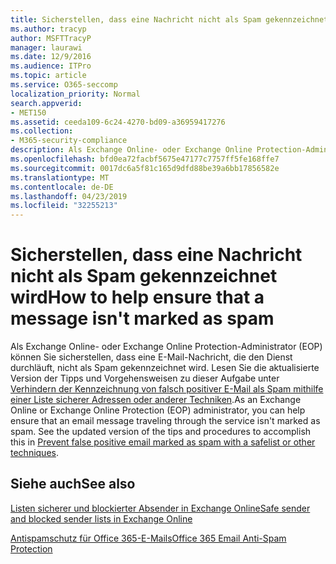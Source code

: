 ```yaml
---
title: Sicherstellen, dass eine Nachricht nicht als Spam gekennzeichnet wird
ms.author: tracyp
author: MSFTTracyP
manager: laurawi
ms.date: 12/9/2016
ms.audience: ITPro
ms.topic: article
ms.service: O365-seccomp
localization_priority: Normal
search.appverid:
- MET150
ms.assetid: ceeda109-6c24-4270-bd09-a36959417276
ms.collection:
- M365-security-compliance
description: Als Exchange Online- oder Exchange Online Protection-Administrator (EOP) können Sie sicherstellen, dass eine E-Mail-Nachricht, die den Dienst durchläuft, nicht als Spam gekennzeichnet wird. Lesen Sie die aktualisierte Version der Tipps und Vorgehensweisen zu dieser Aufgabe unter Verhindern der Kennzeichnung von falsch positiver E-Mail als Spam mithilfe einer Liste sicherer Adressen oder anderer Techniken.
ms.openlocfilehash: bfd0ea72facbf5675e47177c7757ff5fe168ffe7
ms.sourcegitcommit: 0017dc6a5f81c165d9dfd88be39a6bb17856582e
ms.translationtype: MT
ms.contentlocale: de-DE
ms.lasthandoff: 04/23/2019
ms.locfileid: "32255213"
---
```

# <a name="how-to-help-ensure-that-a-message-isnt-marked-as-spam"></a><span data-ttu-id="cb7d6-104">Sicherstellen, dass eine Nachricht nicht als Spam gekennzeichnet wird</span><span class="sxs-lookup"><span data-stu-id="cb7d6-104">How to help ensure that a message isn't marked as spam</span></span>

<span data-ttu-id="cb7d6-p102">Als Exchange Online- oder Exchange Online Protection-Administrator (EOP) können Sie sicherstellen, dass eine E-Mail-Nachricht, die den Dienst durchläuft, nicht als Spam gekennzeichnet wird. Lesen Sie die aktualisierte Version der Tipps und Vorgehensweisen zu dieser Aufgabe unter [Verhindern der Kennzeichnung von falsch positiver E-Mail als Spam mithilfe einer Liste sicherer Adressen oder anderer Techniken](https://go.microsoft.com/fwlink/p/?LinkID=534224).</span><span class="sxs-lookup"><span data-stu-id="cb7d6-p102">As an Exchange Online or Exchange Online Protection (EOP) administrator, you can help ensure that an email message traveling through the service isn't marked as spam. See the updated version of the tips and procedures to accomplish this in [Prevent false positive email marked as spam with a safelist or other techniques](https://go.microsoft.com/fwlink/p/?LinkID=534224).</span></span> 
  
## <a name="see-also"></a><span data-ttu-id="cb7d6-107">Siehe auch</span><span class="sxs-lookup"><span data-stu-id="cb7d6-107">See also</span></span>

[<span data-ttu-id="cb7d6-108">Listen sicherer und blockierter Absender in Exchange Online</span><span class="sxs-lookup"><span data-stu-id="cb7d6-108">Safe sender and blocked sender lists in Exchange Online</span></span>](safe-sender-and-blocked-sender-lists-faq.md)

[<span data-ttu-id="cb7d6-109">Antispamschutz für Office 365-E-Mails</span><span class="sxs-lookup"><span data-stu-id="cb7d6-109">Office 365 Email Anti-Spam Protection</span></span>](https://support.office.com/article/Office-365-Email-Anti-Spam-Protection-6a601501-a6a8-4559-b2e7-56b59c96a586)


